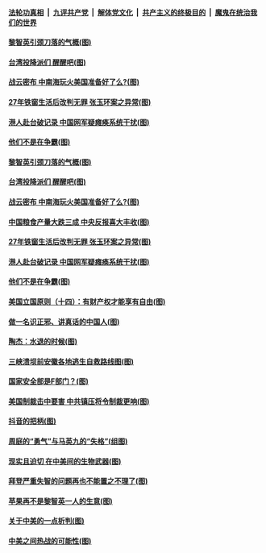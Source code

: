 

####  [法轮功真相](../../../../basic/blob/master/README.md?t=08151231) &nbsp;|&nbsp; [九评共产党](../../../../9ping.md/blob/master/README.md?t=08151231) &nbsp;|&nbsp; [解体党文化](../../../../jtdwh.md/blob/master/README.md?t=08151231)  &nbsp;|&nbsp; [共产主义的终极目的](../../../../gczydzjmd.md/blob/master/README.md?t=08151231) &nbsp;|&nbsp; [魔鬼在统治我们的世界](../../../../mgztzwmdsj.md/blob/master/README.md?t=08151231) 

#### [黎智英引颈刀落的气概(图)](../pages/p4/943007.md?t=08151231) 

#### [台湾投降派们 醒醒吧(图)](../pages/p4/943011.md?t=08151231) 

#### [战云密布 中南海玩火美国准备好了么?(图)](../pages/p4/943005.md?t=08151231) 

#### [27年铁窗生活后改判无罪 张玉环案之异常(图)](../pages/p4/942997.md?t=08151231) 

#### [港人赴台破记录 中国网军疑瘫痪系统干扰(图)](../pages/p4/943000.md?t=08151231) 

#### [他们不是在争霸(图)](../pages/p4/942933.md?t=08151231) 

#### [黎智英引颈刀落的气概(图)](../pages/p4/943007.md?t=08151231) 

#### [台湾投降派们 醒醒吧(图)](../pages/p4/943011.md?t=08151231) 

#### [战云密布 中南海玩火美国准备好了么?(图)](../pages/p4/943005.md?t=08151231) 

#### [中国粮食产量大跌三成 中央反报喜大丰收(图)](../pages/p4/943009.md?t=08151231) 

#### [27年铁窗生活后改判无罪 张玉环案之异常(图)](../pages/p4/942997.md?t=08151231) 

#### [港人赴台破记录 中国网军疑瘫痪系统干扰(图)](../pages/p4/943000.md?t=08151231) 

#### [他们不是在争霸(图)](../pages/p4/942933.md?t=08151231) 

#### [美国立国原则（十四）：有财产权才能享有自由(图)](../pages/p4/942877.md?t=08151231) 

#### [做一名识正邪、讲真话的中国人(图)](../pages/p4/942878.md?t=08151231) 

#### [陶杰：水退的时候(图)](../pages/p4/942891.md?t=08151231) 

#### [三峡溃坝前安徽各地逃生自救路线图(图)](../pages/p4/942899.md?t=08151231) 

#### [国家安全部是F部门？(图)](../pages/p4/942879.md?t=08151231) 

#### [美国制裁击中要害 中共镇压将令制裁更响(图)](../pages/p4/942890.md?t=08151231) 

#### [抖音的把柄(图)](../pages/p4/942886.md?t=08151231) 

#### [周庭的“勇气”与马英九的“失格”(组图)](../pages/p4/942871.md?t=08151231) 

#### [现实且迫切 在中美间的生物武器(图)](../pages/p4/942803.md?t=08151231) 

#### [拜登严重失智的问题再也不能置之不理了(图)](../pages/p4/942797.md?t=08151231) 

#### [苹果再不是黎智英一人的生意(图)](../pages/p4/942778.md?t=08151231) 

#### [关于中美的一点析判(图)](../pages/p4/942777.md?t=08151231) 

#### [中美之间热战的可能性(图)](../pages/p4/942776.md?t=08151231) 

